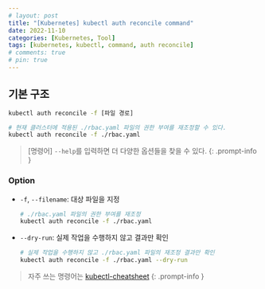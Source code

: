 ```yaml
---
# layout: post
title: "[Kubernetes] kubectl auth reconcile command"
date: 2022-11-10
categories: [Kubernetes, Tool]
tags: [kubernetes, kubectl, command, auth reconcile]
# comments: true
# pin: true
---
```


## 기본 구조

```bash
kubectl auth reconcile -f [파일 경로]

# 현재 클러스터에 적용된 ./rbac.yaml 파일의 권한 부여를 재조정할 수 있다.
kubectl auth reconcile -f ./rbac.yaml
```

> [명령어] `--help`를 입력하면 더 다양한 옵션들을 찾을 수 있다.
{: .prompt-info }

### Option

- `-f`, `--filename`: 대상 파일을 지정
    ```bash
    # ./rbac.yaml 파일의 권한 부여를 재조정
    kubectl auth reconcile -f ./rbac.yaml
    ```

- `--dry-run`: 실제 작업을 수행하지 않고 결과만 확인
    ```bash
    # 실제 작업을 수행하지 않고 ./rbac.yaml 파일의 재조정 결과만 확인
    kubectl auth reconcile -f ./rbac.yaml --dry-run
    ```

> 자주 쓰는 명령어는 [kubectl-cheatsheet](https://kubernetes.io/docs/reference/kubectl/cheatsheet/)
{: .prompt-info }
